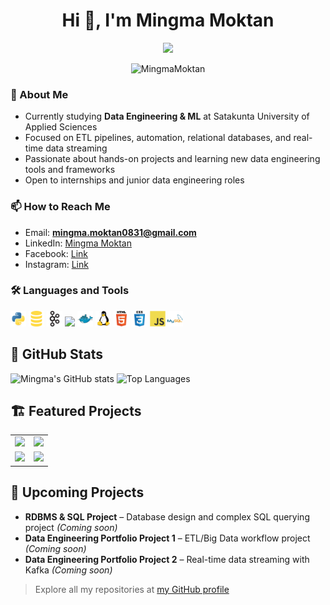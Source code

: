 <h1 align="center">Hi 👋, I'm Mingma Moktan</h1>

<p align="center">
  <img src="https://raw.githubusercontent.com/MingmaMoktan/Mingma-Moktan/main/assets/work.gif" width="400"/>
</p>

<p align="center">
  <img src="https://komarev.com/ghpvc/?username=MingmaMoktan&label=Profile%20views&color=0e75b6&style=flat" alt="MingmaMoktan" />
</p>

### 🔭 About Me
- Currently studying **Data Engineering & ML** at Satakunta University of Applied Sciences  
- Focused on ETL pipelines, automation, relational databases, and real-time data streaming  
- Passionate about hands-on projects and learning new data engineering tools and frameworks  
- Open to internships and junior data engineering roles  

### 📫 How to Reach Me
- Email: **mingma.moktan0831@gmail.com**  
- LinkedIn: [Mingma Moktan](https://www.linkedin.com/in/mingma-moktan)  
- Facebook: [Link](https://www.facebook.com/profile.php?id=100008373095713)  
- Instagram: [Link](https://www.instagram.com/david.salome_moktan/profilecard/?igsh=ZXE3emk3anV6bzBq)  

### 🛠 Languages and Tools
<code><img height="25" src="https://raw.githubusercontent.com/devicons/devicon/master/icons/python/python-original.svg"></code>
<code><img height="25" src="https://raw.githubusercontent.com/devicons/devicon/master/icons/sql/sql-original.svg"></code>
<code><img height="25" src="https://raw.githubusercontent.com/devicons/devicon/master/icons/apachekafka/apachekafka-original.svg"></code>
<code><img height="25" src="https://raw.githubusercontent.com/devicons/devicon/master/icons/airflow/airflow-original.svg"></code>
<code><img height="25" src="https://raw.githubusercontent.com/devicons/devicon/master/icons/docker/docker-original.svg"></code>
<code><img height="25" src="https://raw.githubusercontent.com/devicons/devicon/master/icons/linux/linux-original.svg"></code>
<code><img height="25" src="https://raw.githubusercontent.com/devicons/devicon/master/icons/html5/html5-original-wordmark.svg"></code>
<code><img height="25" src="https://raw.githubusercontent.com/devicons/devicon/master/icons/css3/css3-original-wordmark.svg"></code>
<code><img height="25" src="https://raw.githubusercontent.com/devicons/devicon/master/icons/javascript/javascript-original.svg"></code>
<code><img height="25" src="https://raw.githubusercontent.com/devicons/devicon/master/icons/mysql/mysql-original-wordmark.svg"></code>

## 🚀 GitHub Stats
![Mingma's GitHub stats](https://github-readme-stats.vercel.app/api?username=MingmaMoktan&show_icons=true&count_private=true&theme=swift)
![Top Languages](https://github-readme-stats.vercel.app/api/top-langs/?username=MingmaMoktan&layout=compact&theme=swift)

## 🏗 Featured Projects
<table align="center">
  <tr>
    <td width="50%" align="center">
      <a href="https://github.com/MingmaMoktan/ETL_Project_1">
        <img src="https://github-readme-stats.vercel.app/api/pin/?username=MingmaMoktan&repo=ETL_Project_1&cache_seconds=1" />
      </a>
    </td>
    <td width="50%" align="center">
      <a href="https://github.com/MingmaMoktan/Automated_backup_script">
        <img src="https://github-readme-stats.vercel.app/api/pin/?username=MingmaMoktan&repo=Automated_backup_script&cache_seconds=1" />
      </a>
    </td>
  </tr>
  <tr>
    <td width="50%" align="center">
      <a href="https://github.com/MingmaMoktan/Spotify_clone">
        <img src="https://github-readme-stats.vercel.app/api/pin/?username=MingmaMoktan&repo=Spotify_clone&cache_seconds=1" />
      </a>
    </td>
    <td width="50%" align="center">
      <a href="https://github.com/MingmaMoktan/My_Py_Projects">
        <img src="https://github-readme-stats.vercel.app/api/pin/?username=MingmaMoktan&repo=My_Py_Projects&cache_seconds=1" />
      </a>
    </td>
  </tr>
</table>

## 🔧 Upcoming Projects
- **RDBMS & SQL Project** – Database design and complex SQL querying project *(Coming soon)*  
- **Data Engineering Portfolio Project 1** – ETL/Big Data workflow project *(Coming soon)*  
- **Data Engineering Portfolio Project 2** – Real-time data streaming with Kafka *(Coming soon)*  

> Explore all my repositories at [my GitHub profile](https://github.com/MingmaMoktan/Mingma-Moktan)
